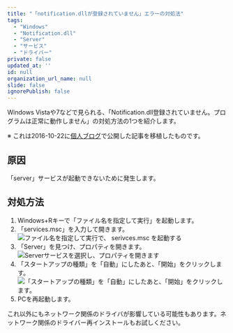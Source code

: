 ```yaml
---
title: "「notification.dllが登録されていません」エラーの対処法"
tags:
  - "Windows"
  - "Notification.dll"
  - "Server"
  - "サービス"
  - "ドライバー"
private: false
updated_at: ''
id: null
organization_url_name: null
slide: false
ignorePublish: false
---
```


Windows Vistaや7などで見られる、「Notification.dll登録されていません。プログラムは正常に動作しません」の対処方法の1つを紹介します。

※ これは2016-10-22に[個人ブログ](https://bicstone.me)で公開した記事を移植したものです。

## 原因

「server」サービスが起動できないために発生します。

## 対処方法

1. Windows+Rキーで「ファイル名を指定して実行」を起動します。
2. 「services.msc」を入力して開きます。
   ![ファイル名を指定して実行で、 `serivces.msc` を起動する](https://qiita-image-store.s3.ap-northeast-1.amazonaws.com/0/684999/d8f3a3ad-d112-6ea0-d496-b77a5e990307.png)
3. 「Server」を見つけ、プロパティを開きます。
   ![Serverサービスを選択し、プロパティを開きます](https://qiita-image-store.s3.ap-northeast-1.amazonaws.com/0/684999/979e7d2e-b05f-7a6a-57f7-cf003f870508.png)
4. 「スタートアップの種類」を「自動」にしたあと、「開始」をクリックします。
   ![「スタートアップの種類」を「自動」にしたあと、「開始」をクリックします。](https://qiita-image-store.s3.ap-northeast-1.amazonaws.com/0/684999/b897115e-1470-9212-f03b-61137e8e2f77.png)
5. PCを再起動します。

これ以外にもネットワーク関係のドライバが影響している可能性もあります。ネットワーク関係のドライバー再インストールもお試しください。
